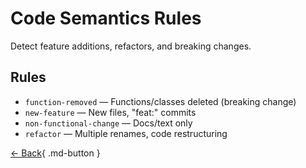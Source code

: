 # Code Semantics Rules

Detect feature additions, refactors, and breaking changes.

## Rules

- `function-removed` — Functions/classes deleted (breaking change)
- `new-feature` — New files, "feat:" commits
- `non-functional-change` — Docs/text only
- `refactor` — Multiple renames, code restructuring

[← Back](index.md){ .md-button }

